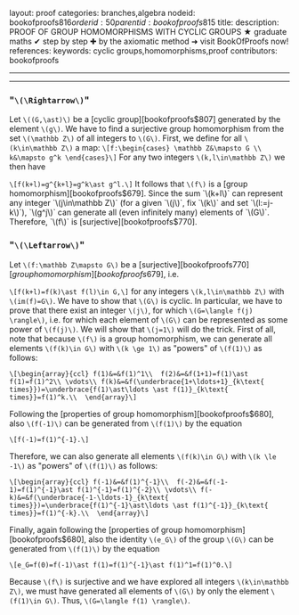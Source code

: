layout: proof
categories: branches,algebra
nodeid: bookofproofs$816
orderid: 50
parentid: bookofproofs$815
title: 
description: PROOF OF GROUP HOMOMORPHISMS WITH CYCLIC GROUPS &#9733; graduate maths &#10004; step by step &#10010; by the axiomatic method &#10140; visit BookOfProofs now!
references: 
keywords: cyclic groups,homomorphisms,proof
contributors: bookofproofs


---


---

### "`\(\Rightarrow\)`"

Let `\((G,\ast)\)` be a [cyclic group][bookofproofs$807] generated by the element `\(g\)`. We have to find a surjective group homomorphism from the set `\(\mathbb Z\)` of all integers to `\(G\)`. First, we define for all `\(k\in\mathbb Z\)` a map:
`\[f:\begin{cases}
\mathbb Z&\mapsto G \\
k&\mapsto g^k
\end{cases}\]`
For any two integers `\(k,l\in\mathbb Z\)` we then have 

`\[f(k+l)=g^{k+l}=g^k\ast g^l.\]`
It follows that `\(f\)` is a [group homomorphism][bookofproofs$679]. Since the sum `\(k+l\)` can represent any integer `\(j\in\mathbb Z\)` (for a given `\(j\)`, fix `\(k\)` and set `\(l:=j-k\)`), `\(g^j\)` can generate all (even infinitely many) elements of `\(G\)`. Therefore, `\(f\)` is [surjective][bookofproofs$770].
### "`\(\Leftarrow\)`"

Let `\(f:\mathbb Z\mapsto G\)` be a [surjective][bookofproofs$770]  [group homomorphism][bookofproofs$679], i.e. 

`\[f(k+l)=f(k)\ast f(l)\in G,\]`
for any integers `\(k,l\in\mathbb Z\)` with `\(im(f)=G\)`. We have to show that `\(G\)` is cyclic. In particular, we have to prove that there exist an integer `\(j\)`, for which `\(G=\langle f(j) \rangle\)`, i.e. for which each element of `\(G\)` can be represented as some power of `\(f(j)\)`. We will show that `\(j=1\)` will do the trick. First of all, note that because `\(f\)` is a group homomorphism, we can generate all elements `\(f(k)\in G\)` with `\(k \ge 1\)` as "powers" of `\(f(1)\)` as follows:

`\[\begin{array}{ccl}
f(1)&=&f(1)^1\\ 
f(2)&=&f(1+1)=f(1)\ast f(1)=f(1)^2\\
\vdots\\
f(k)&=&f(\underbrace{1+\ldots+1}_{k\text{ times}})=\underbrace{f(1)\ast\ldots \ast f(1)}_{k\text{ times}}=f(1)^k.\\ 
\end{array}\]`

Following the [properties of group homomorphism][bookofproofs$680], also `\(f(-1)\)` can be generated from `\(f(1)\)` by the equation 

`\[f(-1)=f(1)^{-1}.\]`

Therefore, we can also generate all elements `\(f(k)\in G\)` with `\(k \le -1\)` as "powers" of `\(f(1)\)` as follows:

`\[\begin{array}{ccl}
f(-1)&=&f(1)^{-1}\\ 
f(-2)&=&f(-1-1)=f(1)^{-1}\ast f(1)^{-1}=f(1)^{-2}\\
\vdots\\
f(-k)&=&f(\underbrace{-1-\ldots-1}_{k\text{ times}})=\underbrace{f(1)^{-1}\ast\ldots \ast f(1)^{-1}}_{k\text{ times}}=f(1)^{-k}.\\ 
\end{array}\]`

Finally, again following the [properties of group homomorphism][bookofproofs$680], also the identity `\(e_G\)` of the group `\(G\)` can be generated from `\(f(1)\)` by the equation 

`\[e_G=f(0)=f(-1)\ast f(1)=f(1)^{-1}\ast f(1)^1=f(1)^0.\]` 

Because `\(f\)` is surjective and we have explored all integers `\(k\in\mathbb Z\)`, we must have generated all elements of `\(G\)` by only the element `\(f(1)\in G\)`. Thus, `\(G=\langle f(1) \rangle\)`.
